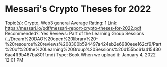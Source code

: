 # Messari's Crypto Theses for 2022

Topic(s): Crypto, Web3 general
Average Rating: 1
Link: https://messari.io/pdf/messari-report-crypto-theses-for-2022.pdf
Recommended?: Yes
Reviews: Part of the Learning Group Sessions (../Dream%20DAO%20open%20library%20-%20resource%20reviews%208300b594497a424eb2e6980eee162cf9/Part%20of%20the%20Learning%20Group%20Sessions%20d155bc61a4154306aa4ff9b467ba801f.md)
Type: Book
When we upload it: January 4, 2022 12:01 PM